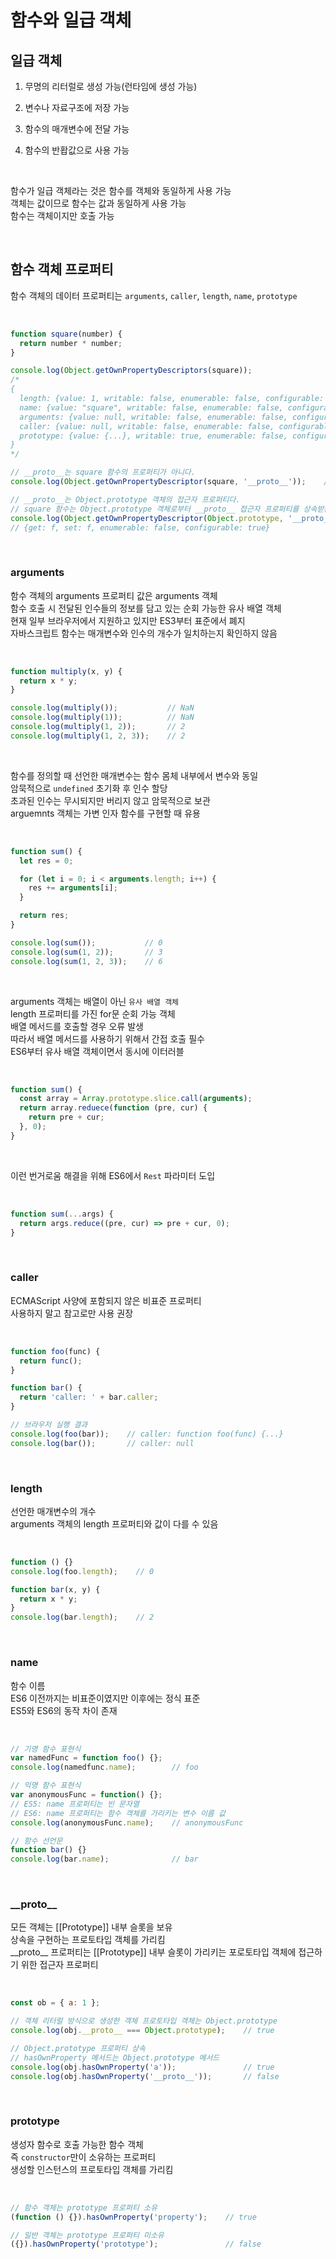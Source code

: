 # 함수와 일급 객체  

## 일급 객체  
1. 무명의 리터럴로 생성 가능(런타임에 생성 가능)

2. 변수나 자료구조에 저장 가능

3. 함수의 매개변수에 전달 가능

4. 함수의 반홥값으로 사용 가능

<br>

함수가 일급 객체라는 것은 함수를 객체와 동일하게 사용 가능  
객체는 값이므로 함수는 값과 동일하게 사용 가능  
함수는 객체이지만 호출 가능  

<br>

## 함수 객체 프로퍼티  
함수 객체의 데이터 프로퍼티는 `arguments`, `caller`, `length`, `name`, `prototype`  

<br>

````javascript
function square(number) {
  return number * number;
}

console.log(Object.getOwnPropertyDescriptors(square));
/*
{
  length: {value: 1, writable: false, enumerable: false, configurable: true},
  name: {value: "square", writable: false, enumerable: false, configurable: true},
  arguments: {value: null, writable: false, enumerable: false, configurable: false},
  caller: {value: null, writable: false, enumerable: false, configurable: false},
  prototype: {value: {...}, writable: true, enumerable: false, configurable: false}
}
*/

// __proto__는 square 함수의 프로퍼티가 아니다.
console.log(Object.getOwnPropertyDescriptor(square, '__proto__'));    // undefined

// __proto__는 Object.prototype 객체의 접근자 프로퍼티다.
// square 함수는 Object.prototype 객체로부터 __proto__ 접근자 프로퍼티를 상속받는다.
console.log(Object.getOwnPropertyDescriptor(Object.prototype, '__proto__'));
// {get: f, set: f, enumerable: false, configurable: true}
````

<br>

### arguments  
함수 객체의 arguments 프로퍼티 값은 arguments 객체  
함수 호출 시 전달된 인수들의 정보를 담고 있는 순회 가능한 유사 배열 객체  
현재 일부 브라우저에서 지원하고 있지만 ES3부터 표준에서 폐지  
자바스크립트 함수는 매개변수와 인수의 개수가 일치하는지 확인하지 않음  

<br>

````javascript
function multiply(x, y) {
  return x * y;
}

console.log(multiply());           // NaN
console.log(multiply(1));          // NaN
console.log(multiply(1, 2));       // 2
console.log(multiply(1, 2, 3));    // 2
````

<br>

함수를 정의할 때 선언한 매개변수는 함수 몸체 내부에서 변수와 동일  
암묵적으로 `undefined` 초기화 후 인수 할당  
초과된 인수는 무시되지만 버리지 않고 암묵적으로 보관  
arguemnts 객체는 가변 인자 함수를 구현할 때 유용  

<br>

````javascript
function sum() {
  let res = 0;

  for (let i = 0; i < arguments.length; i++) {
    res += arguments[i];
  }

  return res;
}

console.log(sum());           // 0
console.log(sum(1, 2));       // 3
console.log(sum(1, 2, 3));    // 6
````

<br>

arguments 객체는 배열이 아닌 `유사 배열 객체`  
length 프로퍼티를 가진 for문 순회 가능 객체  
배열 메서드를 호출할 경우 오류 발생  
따라서 배열 메서드를 사용하기 위해서 간접 호출 필수  
ES6부터 유사 배열 객체이면서 동시에 이터러블  

<br>

````javascript
function sum() {
  const array = Array.prototype.slice.call(arguments);
  return array.reduece(function (pre, cur) {
    return pre + cur;
  }, 0);
}
````

<br>

이런 번거로움 해결을 위해 ES6에서 `Rest` 파라미터 도입  

<br>

````javascript
function sum(...args) {
  return args.reduce((pre, cur) => pre + cur, 0);
}
````

<br>

### caller  
ECMAScript 사양에 포함되지 않은 비표준 프로퍼티  
사용하지 말고 참고로만 사용 권장  

<br>

````javascript
function foo(func) {
  return func();
}

function bar() {
  return 'caller: ' + bar.caller;
}

// 브라우저 실행 결과
console.log(foo(bar));    // caller: function foo(func) {...}
console.log(bar());       // caller: null
````

<br>

### length  
선언한 매개변수의 개수  
arguments 객체의 length 프로퍼티와 값이 다를 수 있음  

<br>

````javascript
function () {}
console.log(foo.length);    // 0

function bar(x, y) {
  return x * y;
}
console.log(bar.length);    // 2
````

<br>

### name  
함수 이름  
ES6 이전까지는 비표준이였지만 이후에는 정식 표준  
ES5와 ES6의 동작 차이 존재  

<br>

````javascript
// 기명 함수 표현식
var namedFunc = function foo() {};
console.log(namedfunc.name);        // foo

// 익명 함수 표현식
var anonymousFunc = function() {};
// ES5: name 프로퍼티는 빈 문자열
// ES6: name 프로퍼티는 함수 객체를 가리키는 변수 이름 값
console.log(anonymousFunc.name);    // anonymousFunc

// 함수 선언문
function bar() {}
console.log(bar.name);              // bar
````

<br>

### \_\_proto\_\_
모든 객체는 [[Prototype]] 내부 슬롯을 보유  
상속을 구현하는 프로토타입 객체를 가리킴  
\_\_proto\_\_ 프로퍼티는 [[Prototype]] 내부 슬롯이 가리키는 포로토타입 객체에 접근하기 위한 접근자 프로퍼티  

<br>

````javascript
const ob = { a: 1 };

// 객체 리터럴 방식으로 생성한 객체 프로토타입 객체는 Object.prototype
console.log(obj.__proto__ === Object.prototype);    // true

// Object.prototype 프로퍼티 상속
// hasOwnProperty 메서드는 Object.prototype 메서드
console.log(obj.hasOwnProperty('a'));               // true
console.log(obj.hasOwnProperty('__proto__'));       // false
````

<br>

### prototype  
생성자 함수로 호출 가능한 함수 객체  
즉 `constructor`만이 소유하는 프로퍼티  
생성할 인스턴스의 프로토타입 객체를 가리킴  

<br>

````javascript
// 함수 객체는 prototype 프로퍼티 소유
(function () {}).hasOwnProperty('property');    // true

// 일반 객체는 prototype 프로퍼티 미소유
({}).hasOwnProperty('prototype');               // false
````

<br>
